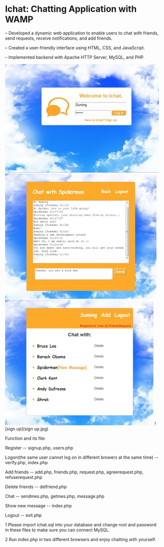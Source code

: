 # Ichat: Chatting Application with WAMP

– Developed a dynamic web application to enable users to chat with friends, send requests, receive
notifications, and add friends.

– Created a user-friendly interface using HTML, CSS, and JavaScript.

– Implemented backend with Apache HTTP Server, MySQL, and PHP.

![login](login.jpg)
![chat](chat.jpg)
![notifications](notifications.jpg)
![sign up](sign up.jpg)

Function and its file:

Register -- signup.php, users.php

Logon(the same user cannot log on in different browers at the same time) -- verify.php, index.php

Add friends -- add.php, friends.php, request.php, agreerequest.php, refuserequest.php

Delete friends -- delfriend.php

Chat -- sendmes.php, getmes.php, message.php

Show new message -- index.php

Logout -- exit.php

1 Please import ichat.sql into your database and change root and password in these files to make sure you can connect MySQL.

2 Run index.php in two different browsers and enjoy chatting with yourself. 
